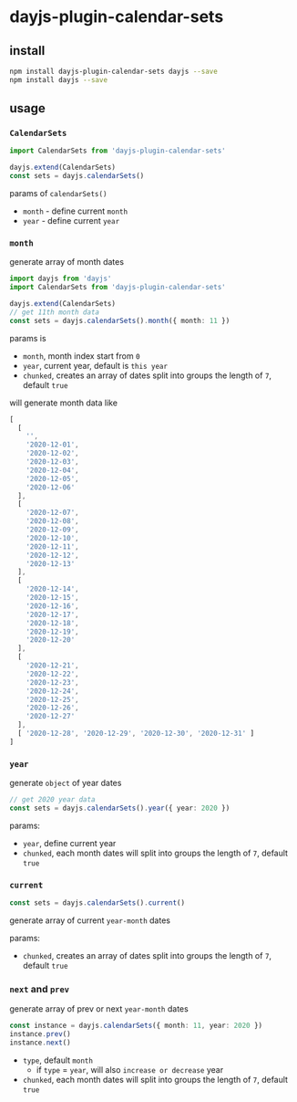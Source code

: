 # dayjs-plugin-calendar-sets

## install

```sh
npm install dayjs-plugin-calendar-sets dayjs --save
npm install dayjs --save
```

## usage

### `CalendarSets`

```ts
import CalendarSets from 'dayjs-plugin-calendar-sets'

dayjs.extend(CalendarSets)
const sets = dayjs.calendarSets()
```

params of `calendarSets()`

- `month` - define current `month`
- `year` - define current `year`

### `month`

generate array of month dates

```ts
import dayjs from 'dayjs'
import CalendarSets from 'dayjs-plugin-calendar-sets'

dayjs.extend(CalendarSets)
// get 11th month data
const sets = dayjs.calendarSets().month({ month: 11 })
```

params is

- `month`, month index start from `0`
- `year`, current year, default is `this year`
- `chunked`, creates an array of dates split into groups the length of `7`, default `true`

will generate month data like 

```ts
[
  [
    '',
    '2020-12-01',
    '2020-12-02',
    '2020-12-03',
    '2020-12-04',
    '2020-12-05',
    '2020-12-06'
  ],
  [
    '2020-12-07',
    '2020-12-08',
    '2020-12-09',
    '2020-12-10',
    '2020-12-11',
    '2020-12-12',
    '2020-12-13'
  ],
  [
    '2020-12-14',
    '2020-12-15',
    '2020-12-16',
    '2020-12-17',
    '2020-12-18',
    '2020-12-19',
    '2020-12-20'
  ],
  [
    '2020-12-21',
    '2020-12-22',
    '2020-12-23',
    '2020-12-24',
    '2020-12-25',
    '2020-12-26',
    '2020-12-27'
  ],
  [ '2020-12-28', '2020-12-29', '2020-12-30', '2020-12-31' ]
]
```

### `year`

generate `object` of year dates

```ts
// get 2020 year data
const sets = dayjs.calendarSets().year({ year: 2020 })
```

params:

- `year`, define current year
- `chunked`, each month dates will split into groups the length of `7`, default `true`

### `current`

```ts
const sets = dayjs.calendarSets().current()
```

generate array of current `year-month` dates

params:

- `chunked`, creates an array of dates split into groups the length of `7`, default `true`

### `next` and `prev`

generate array of prev or next `year-month` dates

```ts
const instance = dayjs.calendarSets({ month: 11, year: 2020 })
instance.prev()
instance.next()
```

- `type`, default `month`
  - if `type` = `year`, will also `increase or decrease` year
- `chunked`, each month dates will split into groups the length of `7`, default `true`